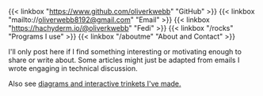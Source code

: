 []()

{{< linkbox "https://www.github.com/oliverkwebb" "GitHub" >}}
{{< linkbox "mailto://oliverwebb8192@gmail.com" "Email" >}}
{{< linkbox "https://hachyderm.io/@oliverkwebb" "Fedi" >}}
{{< linkbox "/rocks" "Programs I use" >}}
{{< linkbox "/aboutme" "About and Contact" >}}

I'll only post here if I find something interesting or motivating enough to share or write about. Some articles might just be adapted from emails I wrote engaging in technical discussion.

Also see [diagrams and interactive trinkets I've made.](/techdia/) 
